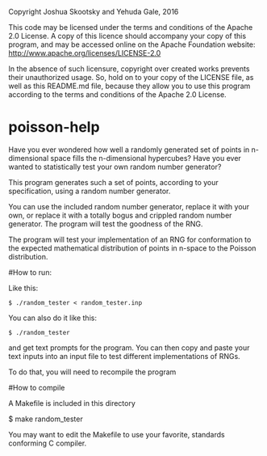 Copyright Joshua Skootsky and Yehuda Gale, 2016

This code may be licensed under the terms and conditions of the Apache 2.0
License. A copy of this licence should accompany your copy of this program, and may be accessed online on the Apache Foundation website: http://www.apache.org/licenses/LICENSE-2.0

In the absence of such licensure, copyright over created works prevents their unauthorized usage. So, hold on to your copy of the LICENSE file, as well as this README.md file, because they allow you to use this program according to the terms and conditions of the Apache 2.0 License.

# poisson-help
Have you ever wondered how well a randomly generated set of points in n-dimensional space fills the n-dimensional hypercubes? Have you ever wanted to statistically test your own random number generator?

This program generates such a set of points, according to your specification, using a random number generator.

You can use the included random number generator, replace it with your own, or replace it with a totally bogus and crippled random number generator. The program will test the goodness of the RNG.

The program will test your implementation of an RNG for conformation to the expected mathematical distribution of points in n-space to the Poisson distribution.

#How to run:

Like this:

`$ ./random_tester < random_tester.inp`

You can also do it like this:

`$ ./random_tester`

and get text prompts for the program. You can then copy and paste your text inputs into an input file to test different implementations of RNGs.

To do that, you will need to recompile the program

#How to compile

A Makefile is included in this directory

$ make random_tester

You may want to edit the Makefile to use your favorite, standards conforming C compiler.
